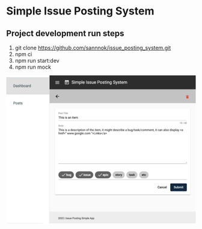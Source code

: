 <h1>Simple Issue Posting System</h1>

## Project development run steps
1. git clone https://github.com/sannnok/issue_posting_system.git
2. npm ci
3. npm run start:dev
4. npm run mock 

![App Screenshot](./src/assets/App.jpg)